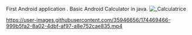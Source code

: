 First Android application . Basic Android Calculator in java.
![_Calculatrice](https://user-images.githubusercontent.com/35946656/174469459-60674032-c34f-4270-9ec1-65873d00c164.jpg)


https://user-images.githubusercontent.com/35946656/174469466-999b5fa2-8a02-4dbf-af97-a8e752cae835.mp4

